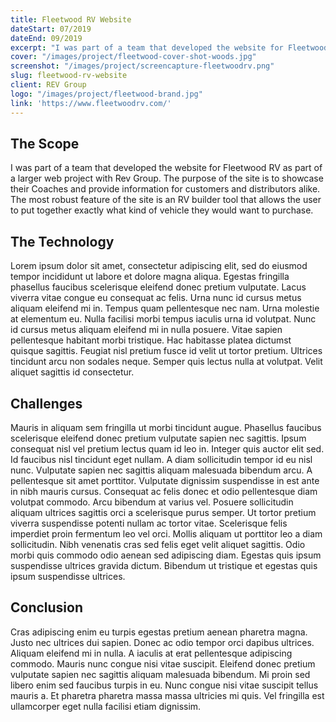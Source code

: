 ```yaml
---
title: Fleetwood RV Website
dateStart: 07/2019
dateEnd: 09/2019
excerpt: "I was part of a team that developed the website for Fleetwood RV as part of a larger web project with Rev Group. The purpose of the site is to showcase their Coaches and provide information for customers and distributors alike. The most robust feature of the site is an RV builder tool that allows the user to put together exactly what kind of vehicle they would want to purchase."
cover: "/images/project/fleetwood-cover-shot-woods.jpg"
screenshot: "/images/project/screencapture-fleetwoodrv.png"
slug: fleetwood-rv-website
client: REV Group
logo: "/images/project/fleetwood-brand.jpg"
link: 'https://www.fleetwoodrv.com/'
---
```


## The Scope
I was part of a team that developed the website for Fleetwood RV as part of a larger web project with Rev Group. The purpose of the site is to showcase their Coaches and provide information for customers and distributors alike. The most robust feature of the site is an RV builder tool that allows the user to put together exactly what kind of vehicle they would want to purchase.

## The Technology
Lorem ipsum dolor sit amet, consectetur adipiscing elit, sed do eiusmod tempor incididunt ut labore et dolore magna aliqua. Egestas fringilla phasellus faucibus scelerisque eleifend donec pretium vulputate. Lacus viverra vitae congue eu consequat ac felis. Urna nunc id cursus metus aliquam eleifend mi in. Tempus quam pellentesque nec nam. Urna molestie at elementum eu. Nulla facilisi morbi tempus iaculis urna id volutpat. Nunc id cursus metus aliquam eleifend mi in nulla posuere. Vitae sapien pellentesque habitant morbi tristique. Hac habitasse platea dictumst quisque sagittis. Feugiat nisl pretium fusce id velit ut tortor pretium. Ultrices tincidunt arcu non sodales neque. Semper quis lectus nulla at volutpat. Velit aliquet sagittis id consectetur.

## Challenges
Mauris in aliquam sem fringilla ut morbi tincidunt augue. Phasellus faucibus scelerisque eleifend donec pretium vulputate sapien nec sagittis. Ipsum consequat nisl vel pretium lectus quam id leo in. Integer quis auctor elit sed. Id faucibus nisl tincidunt eget nullam. A diam sollicitudin tempor id eu nisl nunc. Vulputate sapien nec sagittis aliquam malesuada bibendum arcu. A pellentesque sit amet porttitor. Vulputate dignissim suspendisse in est ante in nibh mauris cursus. Consequat ac felis donec et odio pellentesque diam volutpat commodo. Arcu bibendum at varius vel. Posuere sollicitudin aliquam ultrices sagittis orci a scelerisque purus semper. Ut tortor pretium viverra suspendisse potenti nullam ac tortor vitae. Scelerisque felis imperdiet proin fermentum leo vel orci. Mollis aliquam ut porttitor leo a diam sollicitudin. Nibh venenatis cras sed felis eget velit aliquet sagittis. Odio morbi quis commodo odio aenean sed adipiscing diam. Egestas quis ipsum suspendisse ultrices gravida dictum. Bibendum ut tristique et egestas quis ipsum suspendisse ultrices.

## Conclusion
Cras adipiscing enim eu turpis egestas pretium aenean pharetra magna. Justo nec ultrices dui sapien. Donec ac odio tempor orci dapibus ultrices. Aliquam eleifend mi in nulla. A iaculis at erat pellentesque adipiscing commodo. Mauris nunc congue nisi vitae suscipit. Eleifend donec pretium vulputate sapien nec sagittis aliquam malesuada bibendum. Mi proin sed libero enim sed faucibus turpis in eu. Nunc congue nisi vitae suscipit tellus mauris a. Et pharetra pharetra massa massa ultricies mi quis. Vel fringilla est ullamcorper eget nulla facilisi etiam dignissim.